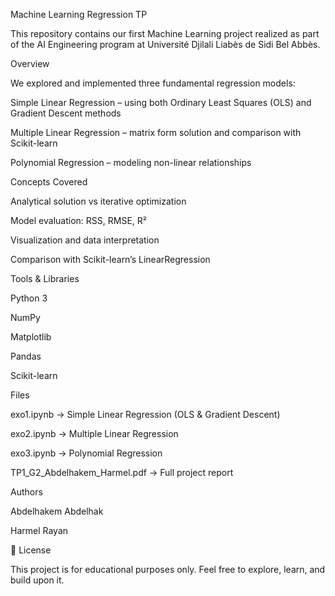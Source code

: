 Machine Learning Regression TP

This repository contains our first Machine Learning project realized as part of the AI Engineering program at Université Djilali Liabès de Sidi Bel Abbès.

 Overview

We explored and implemented three fundamental regression models:

Simple Linear Regression – using both Ordinary Least Squares (OLS) and Gradient Descent methods

Multiple Linear Regression – matrix form solution and comparison with Scikit-learn

Polynomial Regression – modeling non-linear relationships

 Concepts Covered

Analytical solution vs iterative optimization

Model evaluation: RSS, RMSE, R²

Visualization and data interpretation

Comparison with Scikit-learn’s LinearRegression

 Tools & Libraries

Python 3

NumPy

Matplotlib

Pandas

Scikit-learn

 Files

exo1.ipynb → Simple Linear Regression (OLS & Gradient Descent)

exo2.ipynb → Multiple Linear Regression

exo3.ipynb → Polynomial Regression

TP1_G2_Abdelhakem_Harmel.pdf → Full project report

 Authors

Abdelhakem Abdelhak

Harmel Rayan

🧾 License

This project is for educational purposes only.
Feel free to explore, learn, and build upon it.
